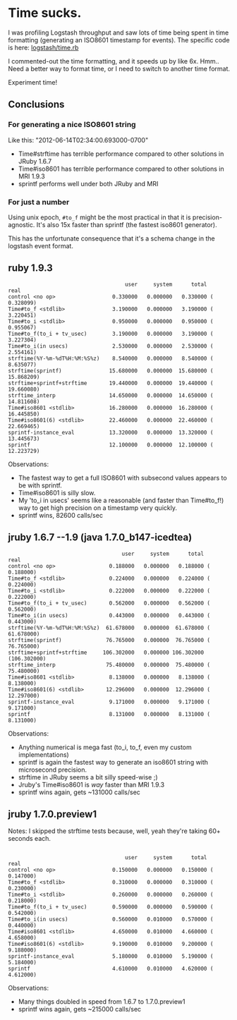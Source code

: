 # Time sucks.

I was profiling Logstash throughput and saw lots of time being spent in time
formatting (generating an ISO8601 timestamp for events).
The specific code is here: [logstash/time.rb](https://github.com/logstash/logstash/blob/ca10d8a6352b9bf7b69a8f0a977df0aa3b01f395/lib/logstash/time.rb#L15-19)

I commented-out the time formatting, and it speeds up by like 6x. Hmm.. Need a
better way to format time, or I need to switch to another time format.

Experiment time!

## Conclusions

### For generating a nice ISO8601 string

Like this: "2012-06-14T02:34:00.693000-0700"

* Time#strftime has terrible performance compared to other solutions in JRuby 1.6.7
* Time#iso8601 has terrible performance compared to other solutions in MRI 1.9.3
* sprintf performs well under both JRuby and MRI

### For just a number

Using unix epoch, `#to_f` might be the most practical in that it is
precision-agnostic. It's also 15x faster than sprintf (the fastest iso8601
generator).

This has the unfortunate consequence that it's a schema change in the logstash
event format.

## ruby 1.9.3

```
                                     user     system      total        real
control <no op>                  0.330000   0.000000   0.330000 (  0.328099)
Time#to_f <stdlib>               3.190000   0.000000   3.190000 (  3.220451)
Time#to_i <stdlib>               0.950000   0.000000   0.950000 (  0.955067)
Time#to_f(to_i + tv_usec)        3.190000   0.000000   3.190000 (  3.227304)
Time#to_i(in usecs)              2.530000   0.000000   2.530000 (  2.554161)
strftime(%Y-%m-%dT%H:%M:%S%z)    8.540000   0.000000   8.540000 (  8.635077)
strftime(sprintf)               15.680000   0.000000  15.680000 ( 15.868209)
strftime+sprintf+strftime       19.440000   0.000000  19.440000 ( 19.660080)
strftime_interp                 14.650000   0.000000  14.650000 ( 14.811608)
Time#iso8601 <stdlib>           16.280000   0.000000  16.280000 ( 16.445850)
Time#iso8601(6) <stdlib>        22.460000   0.000000  22.460000 ( 22.669465)
sprintf-instance_eval           13.320000   0.000000  13.320000 ( 13.445673)
sprintf                         12.100000   0.000000  12.100000 ( 12.223729)
```

Observations:
* The fastest way to get a full ISO8601 with subsecond values appears to be with sprintf.
* Time#iso8601 is silly slow.
* My 'to_i in usecs' seems like a reasonable (and faster than Time#to_f!) way to get high precision on a timestamp very quickly.
* sprintf wins, 82600 calls/sec

## jruby 1.6.7 --1.9 (java 1.7.0_b147-icedtea)

```
                                    user     system      total        real
control <no op>                 0.188000   0.000000   0.188000 (  0.188000)
Time#to_f <stdlib>              0.224000   0.000000   0.224000 (  0.224000)
Time#to_i <stdlib>              0.222000   0.000000   0.222000 (  0.222000)
Time#to_f(to_i + tv_usec)       0.562000   0.000000   0.562000 (  0.562000)
Time#to_i(in usecs)             0.443000   0.000000   0.443000 (  0.443000)
strftime(%Y-%m-%dT%H:%M:%S%z)  61.678000   0.000000  61.678000 ( 61.678000)
strftime(sprintf)              76.765000   0.000000  76.765000 ( 76.765000)
strftime+sprintf+strftime     106.302000   0.000000 106.302000 (106.302000)
strftime_interp                75.480000   0.000000  75.480000 ( 75.480000)
Time#iso8601 <stdlib>           8.138000   0.000000   8.138000 (  8.138000)
Time#iso8601(6) <stdlib>       12.296000   0.000000  12.296000 ( 12.297000)
sprintf-instance_eval           9.171000   0.000000   9.171000 (  9.171000)
sprintf                         8.131000   0.000000   8.131000 (  8.131000)
```

Observations:
* Anything numerical is mega fast (to_i, to_f, even my custom implementations)
* sprintf is again the fastest way to generate an iso8601 string with microsecond precision.
* strftime in JRuby seems a bit silly speed-wise ;)
* Jruby's Time#iso8601 is *way* faster than MRI 1.9.3
* sprintf wins again, gets ~131000 calls/sec

## jruby 1.7.0.preview1 

Notes: I skipped the strftime tests because, well, yeah they're taking 60+ seconds each.

```

                                     user     system      total        real
control <no op>                  0.150000   0.000000   0.150000 (  0.147000)
Time#to_f <stdlib>               0.310000   0.000000   0.310000 (  0.230000)
Time#to_i <stdlib>               0.260000   0.000000   0.260000 (  0.218000)
Time#to_f(to_i + tv_usec)        0.590000   0.000000   0.590000 (  0.542000)
Time#to_i(in usecs)              0.560000   0.010000   0.570000 (  0.440000)
Time#iso8601 <stdlib>            4.650000   0.010000   4.660000 (  4.658000)
Time#iso8601(6) <stdlib>         9.190000   0.010000   9.200000 (  9.188000)
sprintf-instance_eval            5.180000   0.010000   5.190000 (  5.184000)
sprintf                          4.610000   0.010000   4.620000 (  4.612000)
```

Observations:

* Many things doubled in speed from 1.6.7 to 1.7.0.preview1
* sprintf wins again, gets ~215000 calls/sec
